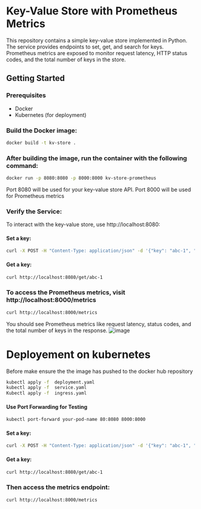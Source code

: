 # Key-Value Store with Prometheus Metrics

This repository contains a simple key-value store implemented in Python. The service provides endpoints to set, get, and search for keys. Prometheus metrics are exposed to monitor request latency, HTTP status codes, and the total number of keys in the store.

## Getting Started

### Prerequisites

- Docker
- Kubernetes (for deployment)

### Build the Docker image:
```bash
docker build -t kv-store .
```
### After building the image, run the container with the following command:
```bash
docker run -p 8080:8080 -p 8000:8000 kv-store-prometheus
```
Port 8080 will be used for your key-value store API.
Port 8000 will be used for Prometheus metrics

### Verify the Service:

To interact with the key-value store, use http://localhost:8080:

#### Set a key:
 ```bash
curl -X POST -H "Content-Type: application/json" -d '{"key": "abc-1", "value": "123"}' http://localhost:8080/set
 ```
#### Get a key:
```bash
curl http://localhost:8080/get/abc-1
```
### To access the Prometheus metrics, visit http://localhost:8000/metrics 
```bash
curl http://localhost:8000/metrics
```
You should see Prometheus metrics like request latency, status codes, and the total number of keys in the response.
![image](https://github.com/user-attachments/assets/e6b22707-5a28-4766-b6a4-13aaf649db55)

# Deployement on kubernetes
Before make ensure the the image has pushed to the docker hub repository
```bash
kubectl apply -f  deployment.yaml
kubectl apply -f  service.yaml
Kubectl apply -f  ingress.yaml
```
#### Use Port Forwarding for Testing
```bash
kubectl port-forward your-pod-name 80:8080 8000:8000 
```
#### Set a key:
 ```bash
curl -X POST -H "Content-Type: application/json" -d '{"key": "abc-1", "value": "123"}' http://localhost:8080/set
 ```
#### Get a key:
```bash
curl http://localhost:8080/get/abc-1
```
### Then access the metrics endpoint:

```bash
curl http://localhost:8000/metrics
```









